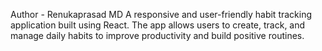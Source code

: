 Author - Renukaprasad MD 
A responsive and user-friendly habit tracking application built using React. The app allows users to create, track, and manage daily habits to improve productivity and build positive routines.
